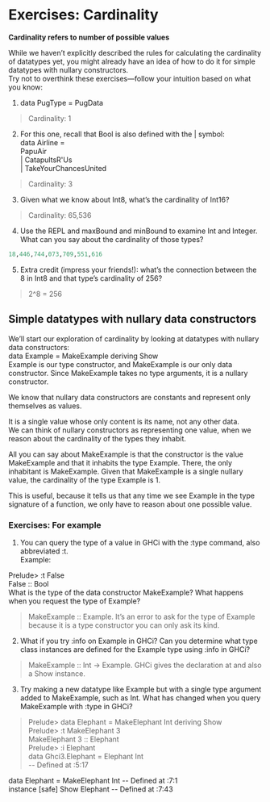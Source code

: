# Exercises: Cardinality

**Cardinality refers to number of possible values**  

While we haven’t explicitly described the rules for calculating the cardinality of datatypes yet, you might already have an idea of how to do it for simple datatypes with nullary constructors.  
Try not to overthink these exercises—follow your intuition
based on what you know:  

1. data PugType = PugData  
> Cardinality: 1

2. For this one, recall that Bool is also defined with the |
symbol:  
data Airline =  
PapuAir  
| CatapultsR'Us  
| TakeYourChancesUnited
> Cardinality: 3  

3. Given what we know about Int8, what’s the cardinality of
Int16?  
> Cardinality: 65,536

4. Use the REPL and maxBound and minBound to examine Int
and Integer. What can you say about the cardinality of
those types?  

```hs
18,446,744,073,709,551,616
```

5. Extra credit (impress your friends!): what’s the connection between the 8 in Int8 and that type’s cardinality of 256?
> 2^8 = 256  

## Simple datatypes with nullary data constructors
We’ll start our exploration of cardinality by looking at datatypes with nullary data constructors:  
data Example = MakeExample deriving Show  
Example is our type constructor, and MakeExample is our only
data constructor. Since MakeExample takes no type arguments, it is a nullary constructor.  

We know that nullary data constructors are constants and represent only themselves as values.  

It is a single value whose only content is its name, not any other data.  
We can think of nullary constructors as representing one value, when we reason about the cardinality of the types they inhabit.  

All you can say about MakeExample is that the constructor is
the value MakeExample and that it inhabits the type Example.
There, the only inhabitant is MakeExample. Given that MakeExample is a single nullary value, the cardinality of the type Example is 1.  

This is useful, because it tells us that any time we see Example in the type signature of a function, we only have to reason about one possible value.  

### Exercises: For example
1. You can query the type of a value in GHCi with the :type
command, also abbreviated :t.  
Example:  

Prelude> :t False  
False :: Bool  
What is the type of the data constructor MakeExample? What
happens when you request the type of Example?  
> MakeExample :: Example. It’s an error to ask for the type of Example because it is a type constructor you can only ask its kind.

2. What if you try :info on Example in GHCi? Can you determine what type class instances are defined for the Example type using :info in GHCi?  
> MakeExample :: Int -> Example. GHCi gives the declaration at and also a Show instance.

3. Try making a new datatype like Example but with a single
type argument added to MakeExample, such as Int. What
has changed when you query MakeExample with :type in
GHCi?  
> Prelude> data Elephant = MakeElephant Int deriving Show  
Prelude> :t MakeElephant 3  
MakeElephant 3 :: Elephant  
Prelude> :i Elephant  
data Ghci3.Elephant = Elephant Int  
    -- Defined at :5:17  
 
data Elephant = MakeElephant Int    -- Defined at :7:1  
instance [safe] Show Elephant -- Defined at :7:43  
